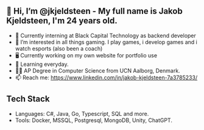 ## 👋 Hi, I’m @jkjeldsteen - My full name is Jakob Kjeldsteen, I'm 24 years old.
- 🚀 Currently interning at Black Capital Technology as backend developer
- 👀 I’m interested in all things gaming. I play games, i develop games and i watch esports (also been a coach)
- 🖥️ Currently working on my own website for portfolio use
- 🌱 Learning everyday.
- 🧑‍🏫 AP Degree in Computer Science from UCN Aalborg, Denmark.
- 📫 Reach me: https://www.linkedin.com/in/jakob-kjeldsteen-7a3785233/

## Tech Stack
- Languages: C#, Java, Go, Typescript, SQL and more.
- Tools: Docker, MSSQL, Postgresql, MongoDB, Unity, ChatGPT.
<!---
jkjeldsteen/jkjeldsteen is a ✨ special ✨ repository because its `README.md` (this file) appears on your GitHub profile.
You can click the Preview link to take a look at your changes.
--->
